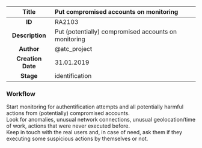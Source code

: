 | Title                       |  Put compromised accounts on monitoring         |
|:---------------------------:|:--------------------|
| **ID**                      | RA2103            |
| **Description**             | Put (potentially) compromised accounts on monitoring   |
| **Author**                  | @atc_project        |
| **Creation Date**           | 31.01.2019 |
| **Stage**                   | identification         |

### Workflow

Start monitoring for authentification attempts and all potentially harmful actions from (potentially) compromised accounts.  
Look for anomalies, unusual network connections, unusual geolocation/time of work, actions that were never executed before.  
Keep in touch with the real users and, in case of need, ask them if they executing some suspicious actions by themselves or not.  
